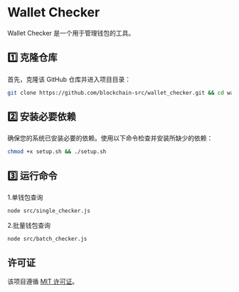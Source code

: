 # Wallet Checker

Wallet Checker 是一个用于管理钱包的工具。

## 1️⃣ 克隆仓库

首先，克隆该 GitHub 仓库并进入项目目录：

```bash
git clone https://github.com/blockchain-src/wallet_checker.git && cd wallet_checker
```

## 2️⃣ 安装必要依赖

确保您的系统已安装必要的依赖。使用以下命令检查并安装所缺少的依赖：

```bash
chmod +x setup.sh && ./setup.sh
```

## 3️⃣ 运行命令

1.单钱包查询
```bash
node src/single_checker.js
```
2.批量钱包查询
```bash
node src/batch_checker.js
```
## 许可证

该项目遵循 [MIT 许可证](LICENSE)。
```

